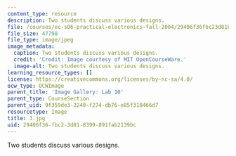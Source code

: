 ```yaml
---
content_type: resource
description: Two students discuss various designs.
file: /courses/ec-s06-practical-electronics-fall-2004/29406f36fbc23d818399891fab2139bc_3.jpg
file_size: 47798
file_type: image/jpeg
image_metadata:
  caption: Two students discuss various designs.
  credit: 'Credit: Image courtesy of MIT OpenCourseWare.'
  image-alt: Two students discuss various designs.
learning_resource_types: []
license: https://creativecommons.org/licenses/by-nc-sa/4.0/
ocw_type: OCWImage
parent_title: 'Image Gallery: Lab 10'
parent_type: CourseSection
parent_uid: 9f359de3-2240-f274-db76-e85f310466d7
resourcetype: Image
title: 3.jpg
uid: 29406f36-fbc2-3d81-8399-891fab2139bc
---
```

Two students discuss various designs.